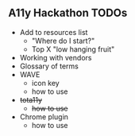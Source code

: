 ## A11y Hackathon TODOs

* Add to resources list
  * "Where do I start?"
  * Top X "low hanging fruit"
* Working with vendors
* Glossary of terms
* WAVE
  * icon key
  * how to use
* ~~tota11y~~
  * ~~how to use~~
* Chrome plugin
  * how to use 
